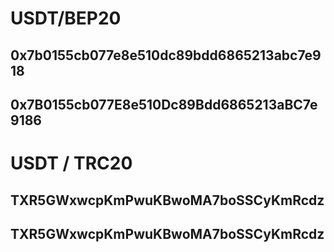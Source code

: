# USDT/BEP20 
## 0x7b0155cb077e8e510dc89bdd6865213abc7e918
## 0x7B0155cb077E8e510Dc89Bdd6865213aBC7e9186

# USDT / TRC20
## TXR5GWxwcpKmPwuKBwoMA7boSSCyKmRcdz
## TXR5GWxwcpKmPwuKBwoMA7boSSCyKmRcdz
